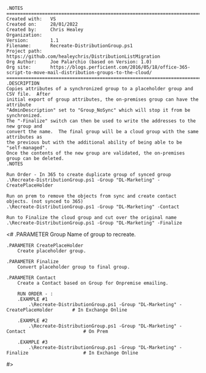     .NOTES
    ===========================================================================
    Created with: 	VS
    Created on:   	28/01/2022
    Created by:   	Chris Healey
    Organization: 
    Version:        1.1	
    Filename:       Recreate-DistributionGroup.ps1
    Project path:   https://github.com/healeychris/DistributionListMigration
    Org Author:     Joe Palarchio (based on Version: 1.0) 
    Org site:       https://blogs.perficient.com/2016/05/18/office-365-script-to-move-mail-distribution-groups-to-the-cloud/
    ===========================================================================
    .DESCRIPTION
    Copies attributes of a synchronized group to a placeholder group and CSV file.  After 
    initial export of group attributes, the on-premises group can have the attribute
    "AdminDescription" set to "Group_NoSync" which will stop it from be synchronized.
    The "-Finalize" switch can then be used to write the addresses to the new group and
    convert the name.  The final group will be a cloud group with the same attributes as
    the previous but with the additional ability of being able to be "self-managed".
    Once the contents of the new group are validated, the on-premises group can be deleted.
    .NOTES

    Run Order - In 365 to create duplicate group of synced group
    .\Recreate-DistributionGroup.ps1 -Group "DL-Marketing" -CreatePlaceHolder

    Run on prem to remove the objects from sync and create contact objects. (not synced to 365)
    .\Recreate-DistributionGroup.ps1 -Group "DL-Marketing" -Contact

    Run to Finalize the cloud group and cut over the original name
    .\Recreate-DistributionGroup.ps1 -Group "DL-Marketing" -Finalize


<#
	.PARAMETER Group
		Name of group to recreate.

	.PARAMETER CreatePlaceHolder
		Create placeholder group.

	.PARAMETER Finalize
		Convert placeholder group to final group.

	.PARAMETER Contact
		Create a Contact based on Group for Onpremise emailing.

        RUN ORDER - :
    	.EXAMPLE #1
        	.\Recreate-DistributionGroup.ps1 -Group "DL-Marketing" -CreatePlaceHolder       # In Exchange Online

    	.EXAMPLE #2
            .\Recreate-DistributionGroup.ps1 -Group "DL-Marketing" -Contact                 	# On Prem
        	
        .EXAMPLE #3
            .\Recreate-DistributionGroup.ps1 -Group "DL-Marketing" -Finalize                	# In Exchange Online

#>
